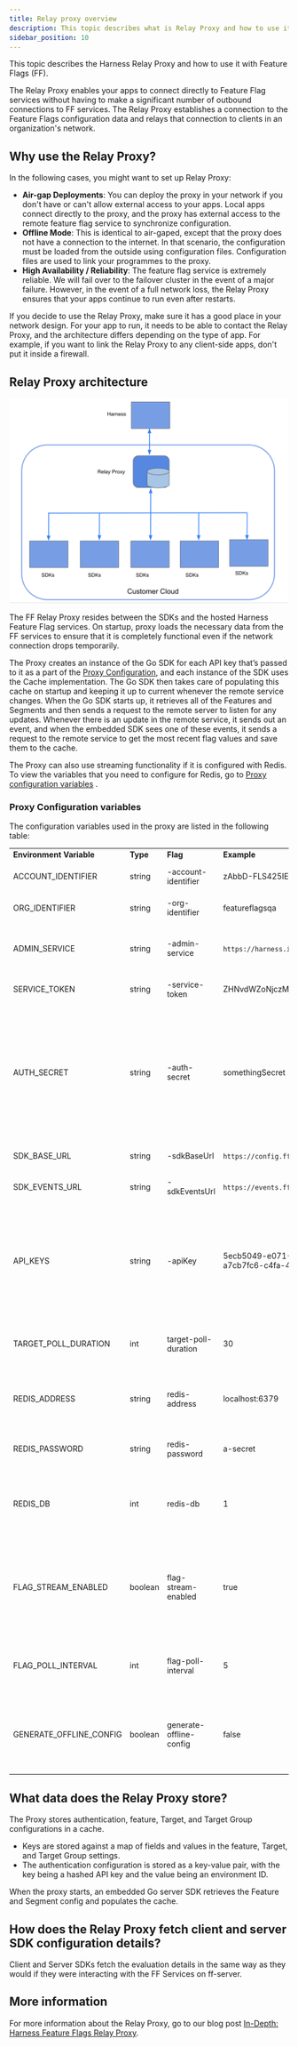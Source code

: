 ```yaml
---
title: Relay proxy overview
description: This topic describes what is Relay Proxy and how to use it with Harness Feature Flags (FF).
sidebar_position: 10
---
```


This topic describes the Harness Relay Proxy and how to use it with Feature Flags (FF).

The Relay Proxy enables your apps to connect directly to Feature Flag services without having to make a significant number of outbound connections to FF services. The Relay Proxy establishes a connection to the Feature Flags configuration data and relays that connection to clients in an organization's network.

## Why use the Relay Proxy?

In the following cases, you might want to set up Relay Proxy:

* **Air-gap Deployments**: You can deploy the proxy in your network if you don't have or can't allow external access to your apps. Local apps connect directly to the proxy, and the proxy has external access to the remote feature flag service to synchronize configuration.
* **Offline Mode**: This is identical to air-gaped, except that the proxy does not have a connection to the internet. In that scenario, the configuration must be loaded from the outside using configuration files. Configuration files are used to link your programmes to the proxy.
* **High Availability / Reliability**: The feature flag service is extremely reliable. We will fail over to the failover cluster in the event of a major failure. However, in the event of a full network loss, the Relay Proxy ensures that your apps continue to run even after restarts.

If you decide to use the Relay Proxy, make sure it has a good place in your network design. For your app to run, it needs to be able to contact the Relay Proxy, and the architecture differs depending on the type of app. For example, if you want to link the Relay Proxy to any client-side apps, don't put it inside a firewall.

## Relay Proxy architecture

![A diagram of the Relay Proxy architecture. ](./static/1-relay-proxy-00.png)

The FF Relay Proxy resides between the SDKs and the hosted Harness Feature Flag services. On startup, proxy loads the necessary data from the FF services to ensure that it is completely functional even if the network connection drops temporarily.

The Proxy creates an instance of the Go SDK for each API key that’s passed to it as a part of the [Proxy Configuration](/docs/feature-flags/relay-proxy/deploy-relay-proxy#configure-the-relay-proxy), and each instance of the SDK uses the Cache implementation. The Go SDK then takes care of populating this cache on startup and keeping it up to current whenever the remote service changes. When the Go SDK starts up, it retrieves all of the Features and Segments and then sends a request to the remote server to listen for any updates. Whenever there is an update in the remote service, it sends out an event, and when the embedded SDK sees one of these events, it sends a request to the remote service to get the most recent flag values and save them to the cache.

The Proxy can also use streaming functionality if it is configured with Redis. To view the variables that you need to configure for Redis, go to [Proxy configuration variables](/docs/feature-flags/relay-proxy/deploy-relay-proxy#configure-the-relay-proxy) .

### Proxy Configuration variables

The configuration variables used in the proxy are listed in the following table:



|  |  |  |  |  |
| --- | --- | --- | --- | --- |
| **Environment Variable** | **Type** | **Flag** | **Example** | **Usage** |
| ACCOUNT\_IDENTIFIER | string | -account-identifier | zAbbD-FLS425IEO7OLzXYz | The Account that you want the Proxy to pull down and load config for |
| ORG\_IDENTIFIER | string | -org-identifier | featureflagsqa | The Organization that you want the Proxy to pull down and load config for |
| ADMIN\_SERVICE | string | -admin-service | `https://harness.io/gateway/cf` | Used for creating the Client that interacts with the FeatureFlags Admin Service to retrieve Target and AuthConfig |
| SERVICE\_TOKEN | string | -service-token | ZHNvdWZoNjczMjR0aGZiLWk1NC0tMGRzZg== | Token that the Proxy can use to authenticate with the Admin service |
| AUTH\_SECRET | string | -auth-secret | somethingSecret | To authenticate the connection between your SDK and the Proxy, the Proxy generates an authentication token (JWT) that is signed with the AUTH\_SECRET you set in your configuration. When the Proxy receives the authentication token, it verifies that it is signed using the AUTH\_SECRET. If it isn’t, the token is rejected as invalid. |
| SDK\_BASE\_URL | string | -sdkBaseUrl | `https://config.ff.harness.io/api/1.0` (default)| The Base URL that the internal Go SDK connects to |
| SDK\_EVENTS\_URL | string | -sdkEventsUrl | `https://events.ff.harness.io/api/1.0` (default) | The Event URL that the internal Go SDK connects to |
| API\_KEYS | string | -apiKey | 5ecb5049-e071-4beb-ae43-381aa8f0d3a2, a7cb7fc6-c4fa-4ecb-b01f-068456f3e500 | The API Keys of the environments you want to configure the Proxy to work with.For example, create an SDK key called Proxy Key in your Environment and pass it in via the `API_KEYS` env. Then all the other applications in that Environment would be able to use the Proxy. |
| TARGET\_POLL\_DURATION | int | target-poll-duration | 30 | Time in seconds that determines how frequently the Proxy polls Feature Flags to get the latest Targets |
| REDIS\_ADDRESS | string | redis-address | localhost:6379 | Configures the Proxy to use Redis rather than an in-memory cache.Configuring the Proxy with Redis also enables streaming |
| REDIS\_PASSWORD | string | redis-password | a-secret | (Optional) This is required only if the Redis server is password protected |
| REDIS\_DB | int | redis-db | 1 | (Optional) After connecting to the Redis server, it allows you to select which database to use. In most cases using the default database is desired |
| FLAG\_STREAM\_ENABLED | boolean | flag-stream-enabled | true | Allows the proxy to get flag updates by connecting to Harness in streaming mode.This variable defaults to `true`. While updating Harness flags, if you have networking issues when receiving streaming events, set this to `false`. |
| FLAG\_POLL\_INTERVAL | int | flag-poll-interval | 5 | How often (in minutes) the proxy polls for flag updates. This variable applies only if FLAG\_STREAM\_ENABLED is set to `false`. |
| GENERATE\_OFFLINE\_CONFIG | boolean | generate-offline-config | false | Generates a directory for storing configuration data to use in offline mode.If set to `true` the proxy generates the offline configuration directory, then terminates.Set to `false` as default. |

## What data does the Relay Proxy store?

The Proxy stores authentication, feature, Target, and Target Group configurations in a cache.

* Keys are stored against a map of fields and values in the feature, Target, and Target Group settings.
* The authentication configuration is stored as a key-value pair, with the key being a hashed API key and the value being an environment ID.

When the proxy starts, an embedded Go server SDK retrieves the Feature and Segment config and populates the cache.

## How does the Relay Proxy fetch client and server SDK configuration details?

Client and Server SDKs fetch the evaluation details in the same way as they would if they were interacting with the FF Services on ff-server.

## More information

For more information about the Relay Proxy, go to our blog post [In-Depth: Harness Feature Flags Relay Proxy](https://harness.io/blog/in-depth-feature-flags-relay-proxy/).

